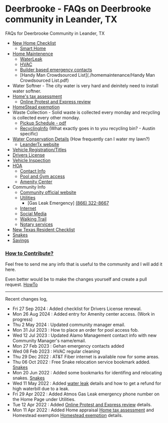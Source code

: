# Deerbrooke - FAQs on Deerbrooke community in Leander, TX
FAQs for Deerbrooke Community in Leander, TX
   * [New Home Checklist](./newhomechecklist.md)
      * [Smart Home](./smarthome.md)
   * [Home Maintenence](./homemaintenance)
      * [WaterLeak](./homemaintenance/waterleak.md)
      * [HVAC](./homemaintenance/hvac.md)
      * [Builder based emergency contacts](./homemaintenance/builder-emergency-contacts.md)
      * [Handy Man Crowdsourced List](./homemaintenance/Handy Man Crowdsourced List.pdf)
   * Water Softner - The city water is very hard and deinitely need to install water softner.
   * [Home's tax assessment](./homeassessment.md)
      * [Online Protest and Express review](./protestonline.md)
   * [HomeStead exemption](./homesteadexemption.md)
   * Waste Collection - Solid waste is collected every monday and recycling is collected every other monday.
       * [Pickup Schedule - pdf](https://www.leandertx.gov/sites/default/files/fileattachments/utilities/page/459/acdi_collections_2022.pdf)
       * [RecyclingInfo](https://alittlemore.green/myths-rumors-confusion-recycling-in-austin/) (What exactly goes in to you recycling bin? - Austin specific)
   * [Water Conservation Details](./waterconservation.md) (How frequently can I water my lawn?)
       * [LeanderTx website](https://www.leandertx.gov/waterplan)
   * [Vehicle Registration/Titles](./countyoffice.md)
   * [Drivers License](./dl-checklist.md)
   * [Vehicle Inspection](./vehicleinspections.md)
   * [HOA](https://www.alamomanagementgroup.com/)
      * [Contact Info](./hoa/contactinfo.md)
      * [Pool and Gym access](./hoa/amenityaccess.md)
      * [Amenity Center](./hoa/amenitycenter.md)
   * Community Info
      * [Community official website](https://deerbrooketx.com/)
      * [Utilities](https://deerbrooketx.com/wp-content/uploads/2021/03/Deerbrooke-Resident-Information.pdf)
         * [Gas Leak Emergency] [(866) 322-8667](tel:+18663228667)
      * [Internet](./community/internet.md)
      * [Social Media](./community/socialmedia.md)
      * [Walking Trail](./walkingtrail.md)
      * [Notary services](./notary.md)
   * [New Texas Resident Checklist](./newresidentchecklist.md)
   * [Snakes](./snakes.md)
   * [Savings](./savings.md)



### [How to Contribute?](./contributing.md)

Feel free to send me any info that is useful to the community and I will add it here.

Even better would be to make the changes yourself and create a pull request. [HowTo](https://www.dataschool.io/how-to-contribute-on-github/)

-----------

Recent changes log,


 * Fri 27 Sep 2024 : Added checklist for Drivers License renewal.
 * Mon 26 Aug 2024 : Added entry for Amenity center access. (Work in progress)
 * Thu 2 May 2024 : Updated community manager email.
 * Mon 31 Jul 2023 : How to place an order for pool access fob.
 * Wed 12 Jul 2023 : Updated Alamo Management contact info with new Community Manager's name/email.
 * Mon 27 Feb 2023 : Gehan emergency contacts added
 * Wed 08 Feb 2023 : HVAC regular cleaning
 * Thu 29 Dec 2022 : AT&T Fiber internet is available now for some areas.
 * Thu 06 Oct 2022 : Free Snake relocation service bookmark added. [Snakes](./snakes.md)
 * Mon 20 Jun 2022 : Added some bookmarks for identifing and relocating snakes. [Snakes](./snakes.md)
 * Wed 11 May 2022 : Added [water leak](./homemaintenance/waterleak.md) details and how to get a refund for high waterbill due to a leak.
 * Fri 29 Apr 2022 : Added Atmos Gas Leak emergency phone number on the Home Page under Utilities.
 * Tue 12 Apr 2022 : Added [Online Protest and Express review](./protestonline.md) details.
 * Mon 11 Apr 2022 : Added Home appraisal [Home tax assessment](./homeassessment.md) and Homestead exemption [Homestead exemption](./homesteadexemption.md) details.

